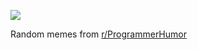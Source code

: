 ![](https://preview.redd.it/ecn3mhukoale1.png?width=640&crop=smart&auto=webp&s=e6f5bab634bb869bbca4c11a1bed0b149923fb34)

 Random memes from [r/ProgrammerHumor](https://www.reddit.com/r/ProgrammerHumor/)
